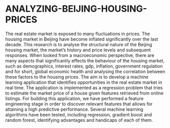 # ANALYZING-BEIJING-HOUSING-PRICES
The real estate market is exposed to many fluctuations in prices. The housing market in Beijing have become inflated significantly over the last decade. This research is to analyse the structural nature of the Beijing housing market, the market’s history and price levels and subsequent responses. When looked from a macroeconomic perspective, there are many aspects that significantly effects the behaviour of the housing market, such as demographics, interest rates, gdp, inflation, government regulation and for short, global economic health and analysing the correlation between these factors to the housing prices.   The aim is to develop a machine learning application that identifies opportunities in the real estate market in real time. The application is implemented as a regression problem that tries to estimate the market price of a house given features retrieved from online listings. For building this application, we have performed a feature engineering stage in order to discover relevant features that allows for attaining a high predictive performance. Several machine learning algorithms have been tested, including regression, gradient boost and random forest, identifying advantages and handicaps of each of them.
